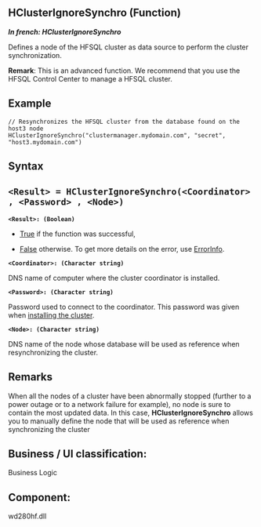 
## HClusterIgnoreSynchro (Function)

***In french: HClusterIgnoreSynchro***



<a name="XUse"></a>
<a name="Use"></a>
<a name="description"></a>
Defines a node of the HFSQL cluster as data source to perform the cluster synchronization.

**Remark**: This is an advanced function. We recommend that you use the HFSQL Control Center to manage a HFSQL cluster.


<a name="Example1"></a>
<a name="sample_code"></a>

## Example


```wl
// Resynchronizes the HFSQL cluster from the database found on the host3 node
HClusterIgnoreSynchro("clustermanager.mydomain.com", "secret", "host3.mydomain.com")
```

<a name="XSYNTAX"></a>

## Syntax
<a name="SYNTAX1"></a>

`<Result> = HClusterIgnoreSynchro(<Coordinator> , <Password> , <Node>)`
---

**`<Result>: (Boolean)`**



- <u><u><u><u>True</u></u></u></u> if the function was successful,

- <u><u><u><u>False</u></u></u></u> otherwise. To get more details on the error, use [ErrorInfo](../WDLang1/3013008.md).




**`<Coordinator>: (Character string)`**

DNS name of computer where the cluster coordinator is installed.

**`<Password>: (Character string)`**

Password used to connect to the coordinator. This password was given when [installing the cluster](../WDLang4/1000019031.md).

**`<Node>: (Character string)`**

DNS name of the node whose database will be used as reference when resynchronizing the cluster.






## Remarks
When all the nodes of a cluster have been abnormally stopped (further to a power outage or to a network failure for example), no node is sure to contain the most updated data. In this case, **HClusterIgnoreSynchro** allows you to manually define the node that will be used as reference when synchronizing the cluster

<a name="XComponent"></a>

## Business / UI classification:
Business Logic
## Component:
wd280hf.dll
